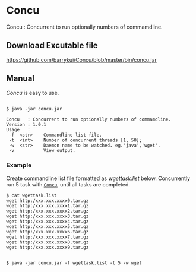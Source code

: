 # Concu
Concu   : Concurrent to run optionally numbers of commamdline.


## Download Excutable file 

https://github.com/barrykui/Concu/blob/master/bin/concu.jar

## Manual
*Concu* is easy to use.

``` shell

$ java -jar concu.jar   

Concu   : Concurrent to run optionally numbers of commamdline.
Version : 1.0.1
Usage   : 
 -f  <str>    Commandline list file.
 -t  <int>    Number of concurrent threads [1, 50]; 
 -w  <str>    Daemon name to be watched. eg.'java','wget'.
 -v           View output.
```

### Example 
Create commandline list file formatted as *wgettask.list* below. Concurrently run 5 task with [`Concu`](https://github.com/barrykui/Concu.git), until all tasks are completed.

``` shell
$ cat wgettask.list
wget http:/xxx.xxx.xxxx0.tar.gz
wget http:/xxx.xxx.xxxx1.tar.gz
wget http:/xxx.xxx.xxxx2.tar.gz
wget http:/xxx.xxx.xxxx3.tar.gz
wget http:/xxx.xxx.xxxx4.tar.gz
wget http:/xxx.xxx.xxxx5.tar.gz
wget http:/xxx.xxx.xxxx6.tar.gz
wget http:/xxx.xxx.xxxx7.tar.gz
wget http:/xxx.xxx.xxxx8.tar.gz
wget http:/xxx.xxx.xxxx9.tar.gz


$ java -jar concu.jar -f wgettask.list -t 5 -w wget

```


